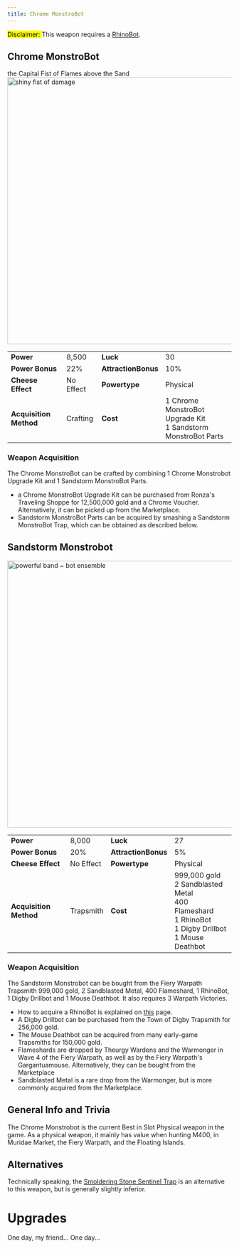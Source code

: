 ```yaml
---
title: Chrome MonstroBot
---
```


<mark> Disclaimer: </mark> This weapon requires a [RhinoBot](/weapons/physical/erb).

## Chrome MonstroBot

the Capital Fist of Flames above the Sand
<img src="/assets/images/weapons/cmb.png" alt="shiny fist of damage" width="600">

|                        |           |                     |                                                                   |
| ---------------------- | --------- | ------------------- | ----------------------------------------------------------------- |
| **Power**              | 8,500     | **Luck**            | 30                                                                |
| **Power Bonus**        | 22%       | **AttractionBonus** | 10%                                                               |
| **Cheese Effect**      | No Effect | **Powertype**       | Physical                                                          |
| **Acquisition Method** | Crafting  | **Cost**            | 1 Chrome MonstroBot Upgrade Kit <br> 1 Sandstorm MonstroBot Parts |

### Weapon Acquisition

The Chrome MonstroBot can be crafted by combining 1 Chrome Monstrobot Upgrade Kit and 1 Sandstorm MonstroBot Parts.

- a Chrome MonstroBot Upgrade Kit can be purchased from Ronza's Traveling Shoppe for 12,500,000 gold and a Chrome Voucher. Alternatively, it can be picked up from the Marketplace.
- Sandstorm MonstroBot Parts can be acquired by smashing a Sandstorm MonstroBot Trap, which can be obtained as described below.

## Sandstorm Monstrobot

<img src="/assets/images/weapons/mb.png" alt="powerful band ~ bot ensemble" width="600">

|                        |           |                     |                                                                                                                       |
| ---------------------- | --------- | ------------------- | --------------------------------------------------------------------------------------------------------------------- |
| **Power**              | 8,000     | **Luck**            | 27                                                                                                                    |
| **Power Bonus**        | 20%       | **AttractionBonus** | 5%                                                                                                                    |
| **Cheese Effect**      | No Effect | **Powertype**       | Physical                                                                                                              |
| **Acquisition Method** | Trapsmith | **Cost**            | 999,000 gold <br> 2 Sandblasted Metal <br> 400 Flameshard <br> 1 RhinoBot <br> 1 Digby Drillbot <br> 1 Mouse Deathbot |

### Weapon Acquisition

The Sandstorm Monstrobot can be bought from the Fiery Warpath Trapsmith 999,000 gold, 2 Sandblasted Metal, 400 Flameshard, 1 RhinoBot, 1 Digby Drillbot and 1 Mouse Deathbot. It also requires 3 Warpath Victories.

- How to acquire a RhinoBot is explained on [this](/weapons/physical/erb) page.
- A Digby Drillbot can be purchased from the Town of Digby Trapsmith for 256,000 gold.
- The Mouse Deathbot can be acquired from many early-game Trapsmiths for 150,000 gold.
- Flameshards are dropped by Theurgy Wardens and the Warmonger in Wave 4 of the Fiery Warpath, as well as by the Fiery Warpath's Gargantuamouse. Alternatively, they can be bought from the Marketplace
- Sandblasted Metal is a rare drop from the Warmonger, but is more commonly acquired from the Marketplace.

## General Info and Trivia

The Chrome Monstrobot is the current Best in Slot Physical weapon in the game. As a physical weapon, it mainly has value when hunting M400, in Muridae Market, the Fiery Warpath, and the Floating Islands.

## Alternatives

Technically speaking, the [Smoldering Stone Sentinel Trap](/weapons/physical/ssst) is an alternative to this weapon, but is generally slightly inferior.

# Upgrades

One day, my friend...
One day...

